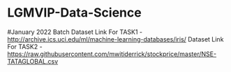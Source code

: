 # LGMVIP-Data-Science
#January 2022 Batch
Dataset Link For TASK1 - http://archive.ics.uci.edu/ml/machine-learning-databases/iris/
Dataset Link For TASK2 - https://raw.githubusercontent.com/mwitiderrick/stockprice/master/NSE-TATAGLOBAL.csv
